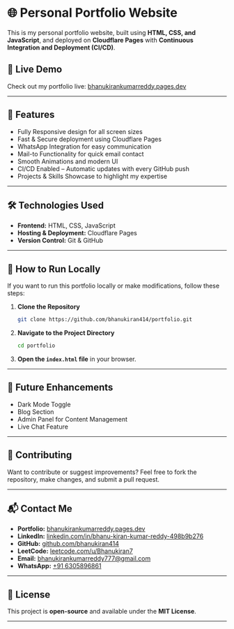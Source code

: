# 🌐 Personal Portfolio Website

This is my personal portfolio website, built using **HTML, CSS, and JavaScript**, and deployed on **Cloudflare Pages** with **Continuous Integration and Deployment (CI/CD)**.

## 🔗 Live Demo
Check out my portfolio live: [bhanukirankumarreddy.pages.dev](https://bhanukirankumarreddy.pages.dev/)

---

## 📌 Features
- Fully Responsive design for all screen sizes
- Fast & Secure deployment using Cloudflare Pages
- WhatsApp Integration for easy communication
- Mail-to Functionality for quick email contact
- Smooth Animations and modern UI
- CI/CD Enabled – Automatic updates with every GitHub push
- Projects & Skills Showcase to highlight my expertise

---

## 🛠️ Technologies Used
- **Frontend:** HTML, CSS, JavaScript  
- **Hosting & Deployment:** Cloudflare Pages  
- **Version Control:** Git & GitHub  

---

## 🚀 How to Run Locally
If you want to run this portfolio locally or make modifications, follow these steps:

1. **Clone the Repository**
   ```bash
   git clone https://github.com/bhanukiran414/portfolio.git
   ```
2. **Navigate to the Project Directory**
   ```bash
   cd portfolio
   ```
3. **Open the `index.html` file** in your browser.

---

## 🎯 Future Enhancements
- Dark Mode Toggle
- Blog Section
- Admin Panel for Content Management
- Live Chat Feature

---

## 🤝 Contributing
Want to contribute or suggest improvements? Feel free to fork the repository, make changes, and submit a pull request.

---

## 📬 Contact Me
- **Portfolio:** [bhanukirankumarreddy.pages.dev](https://bhanukirankumarreddy.pages.dev/)
- **LinkedIn:** [linkedin.com/in/bhanu-kiran-kumar-reddy-498b9b276](https://www.linkedin.com/in/bhanu-kiran-kumar-reddy-498b9b276/)
- **GitHub:** [github.com/bhanukiran414](https://github.com/bhanukiran414/)
- **LeetCode:** [leetcode.com/u/Bhanukiran7](https://leetcode.com/u/Bhanukiran7/)
- **Email:** bhanukirankumarreddy777@gmail.com
- **WhatsApp:** [+91 6305896861](https://wa.me/916305896861)

---

## 📝 License
This project is **open-source** and available under the **MIT License**.

---
